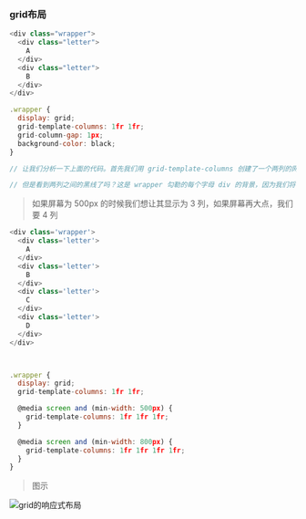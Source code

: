 
### grid布局
```js
<div class="wrapper">
  <div class="letter">
    A
  </div>
  <div class="letter">
    B
  </div>
</div>

.wrapper {
  display: grid;
  grid-template-columns: 1fr 1fr;
  grid-column-gap: 1px;
  background-color: black;
}

// 让我们分析一下上面的代码。首先我们用 grid-template-columns 创建了一个两列的网格，如果你以前没见过这样的，那 1fr 可能看起来比较奇怪 ，但它是有效的 CSS 单元，可以将每一列都列为我们网格的一小部分

// 但是看到两列之间的黑线了吗？这是 wrapper 勾勒的每个字母 div 的背景，因为我们将 grid-column-gap 设置为了 1px。通常，我们会设置更大的距离，尤其是对于两个相邻的文本框来说。但在本例中，1px 就足够了。
```

> 如果屏幕为 500px 的时候我们想让其显示为 3 列，如果屏幕再大点，我们要 4 列

```js
<div class='wrapper'>
  <div class='letter'>
    A
  </div>
  <div class='letter'>
    B
  </div>
  <div class='letter'>
    C
  </div>
  <div class='letter'>
    D
  </div>
</div>



.wrapper {
  display: grid;
  grid-template-columns: 1fr 1fr;

  @media screen and (min-width: 500px) {
    grid-template-columns: 1fr 1fr 1fr;
  }

  @media screen and (min-width: 800px) {
    grid-template-columns: 1fr 1fr 1fr 1fr;
  }
}
```

> 图示

![grid的响应式布局](https://pic4.zhimg.com/80/v2-f71f850a97bed455ea6953c1bd7063b3_hd.png)
